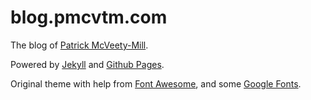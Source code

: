 # blog.pmcvtm.com

The blog of [Patrick McVeety-Mill](https://github.com/pmcvtm).

Powered by [Jekyll](https://github.com/jekyll/jekyll) and [Github Pages](https://pages.github.com/).

Original theme with help from [Font Awesome](http://fontawesome.io/), and some [Google Fonts](https://fonts.google.com/).
